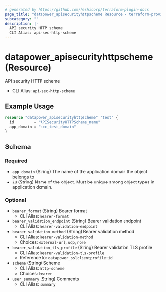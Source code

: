 ```yaml
---
# generated by https://github.com/hashicorp/terraform-plugin-docs
page_title: "datapower_apisecurityhttpscheme Resource - terraform-provider-datapower"
subcategory: ""
description: |-
  API security HTTP scheme
  CLI Alias: api-sec-http-scheme
---
```


# datapower_apisecurityhttpscheme (Resource)

API security HTTP scheme
  - CLI Alias: `api-sec-http-scheme`

## Example Usage

```terraform
resource "datapower_apisecurityhttpscheme" "test" {
  id         = "APISecurityHTTPScheme_name"
  app_domain = "acc_test_domain"
}
```

<!-- schema generated by tfplugindocs -->
## Schema

### Required

- `app_domain` (String) The name of the application domain the object belongs to
- `id` (String) Name of the object. Must be unique among object types in application domain.

### Optional

- `bearer_format` (String) Bearer format
  - CLI Alias: `bearer-format`
- `bearer_validation_endpoint` (String) Bearer validation endpoint
  - CLI Alias: `bearer-validation-endpoint`
- `bearer_validation_method` (String) Bearer validation method
  - CLI Alias: `bearer-validation-method`
  - Choices: `external-url`, `udp`, `none`
- `bearer_validation_tls_profile` (String) Bearer validation TLS profile
  - CLI Alias: `bearer-validation-tls-profile`
  - Reference to: `datapower_sslclientprofile:id`
- `scheme` (String) Scheme
  - CLI Alias: `http-scheme`
  - Choices: `bearer`
- `user_summary` (String) Comments
  - CLI Alias: `summary`
